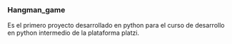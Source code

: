 ### Hangman_game

Es el primero proyecto desarrollado en python para el curso de desarrollo en python intermedio de la plataforma platzi.
